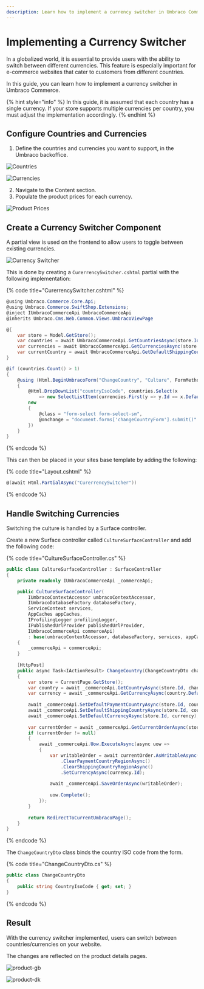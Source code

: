 ```yaml
---
description: Learn how to implement a currency switcher in Umbraco Commerce.
---
```


# Implementing a Currency Switcher

In a globalized world, it is essential to provide users with the ability to switch between different currencies. This feature is especially important for e-commerce websites that cater to customers from different countries.

In this guide, you can learn how to implement a currency switcher in Umbraco Commerce.

{% hint style="info" %}
In this guide, it is assumed that each country has a single currency. If your store supports multiple currencies per country, you must adjust the implementation accordingly.
{% endhint %}

## Configure Countries and Currencies

1. Define the countries and currencies you want to support, in the Umbraco backoffice.

![Countries](images/localization/store-countries.png)

![Currencies](images/localization/store-currencies.png)

2. Navigate to the Content section.
3. Populate the product prices for each currency.

![Product Prices](images/localization/product-prices.png)

## Create a Currency Switcher Component

A partial view is used on the frontend to allow users to toggle between existing currencies.

![Currency Switcher](images/localization/country-switch.png)

This is done by creating a `CurerrencySwitcher.cshtml` partial with the following implementation:

{% code title="CurerrencySwitcher.cshtml" %}

````csharp
@using Umbraco.Commerce.Core.Api;
@using Umbraco.Commerce.SwiftShop.Extensions;
@inject IUmbracoCommerceApi UmbracoCommerceApi
@inherits Umbraco.Cms.Web.Common.Views.UmbracoViewPage

@{
    var store = Model.GetStore();
    var countries = await UmbracoCommerceApi.GetCountriesAsync(store.Id);
    var currencies = await UmbracoCommerceApi.GetCurrenciesAsync(store.Id);
    var currentCountry = await UmbracoCommerceApi.GetDefaultShippingCountryAsync(store.Id);
}

@if (countries.Count() > 1)
{
    @using (Html.BeginUmbracoForm("ChangeCountry", "Culture", FormMethod.Post, new { @name = "changeCountryForm" }))
    {
        @Html.DropDownList("countryIsoCode", countries.Select(x 
            => new SelectListItem(currencies.First(y => y.Id == x.DefaultCurrencyId!.Value).Code, x.Code, x.Code == currentCountry.Code)),
        new
        {
            @class = "form-select form-select-sm",
            @onchange = "document.forms['changeCountryForm'].submit()"
        })
    }
}
````

{% endcode %}

This can then be placed in your sites base template by adding the following:

{% code title="Layout.cshtml" %}

```csharp
@(await Html.PartialAsync("CurerrencySwitcher"))
```

{% endcode %}

## Handle Switching Currencies

Switching the culture is handled by a Surface controller.

Create a new Surface controller called `CultureSurfaceController` and add the following code:

{% code title="CultureSurfaceController.cs" %}

````csharp
public class CultureSurfaceController : SurfaceController
{
    private readonly IUmbracoCommerceApi _commerceApi;

    public CultureSurfaceController(
        IUmbracoContextAccessor umbracoContextAccessor, 
        IUmbracoDatabaseFactory databaseFactory, 
        ServiceContext services, 
        AppCaches appCaches, 
        IProfilingLogger profilingLogger, 
        IPublishedUrlProvider publishedUrlProvider,
        IUmbracoCommerceApi commerceApi) 
        : base(umbracoContextAccessor, databaseFactory, services, appCaches, profilingLogger, publishedUrlProvider)
    {
        _commerceApi = commerceApi;
    }
    
    [HttpPost]
    public async Task<IActionResult> ChangeCountry(ChangeCountryDto changeCountryDto)
    {
        var store = CurrentPage.GetStore();
        var country = await _commerceApi.GetCountryAsync(store.Id, changeCountryDto.CountryIsoCode);
        var currency = await _commerceApi.GetCurrencyAsync(country.DefaultCurrencyId.Value);
    
        await _commerceApi.SetDefaultPaymentCountryAsync(store.Id, country);
        await _commerceApi.SetDefaultShippingCountryAsync(store.Id, country);
        await _commerceApi.SetDefaultCurrencyAsync(store.Id, currency);
    
        var currentOrder = await _commerceApi.GetCurrentOrderAsync(store.Id);
        if (currentOrder != null)
        {
            await _commerceApi.Uow.ExecuteAsync(async uow =>
            {
                var writableOrder = await currentOrder.AsWritableAsync(uow)
                    .ClearPaymentCountryRegionAsync()
                    .ClearShippingCountryRegionAsync()
                    .SetCurrencyAsync(currency.Id);
    
                await _commerceApi.SaveOrderAsync(writableOrder);
    
                uow.Complete();
            });
        }
    
        return RedirectToCurrentUmbracoPage();
    }
}
````

{% endcode %}

The `ChangeCountryDto` class binds the country ISO code from the form.

{% code title="ChangeCountryDto.cs" %}

````csharp
public class ChangeCountryDto
{
    public string CountryIsoCode { get; set; }
}
````

{% endcode %}

## Result

With the currency switcher implemented, users can switch between countries/currencies on your website.

The changes are reflected on the product details pages.

![product-gb](images/localization/product-gb.png)

![product-dk](images/localization/product-dk.png)
